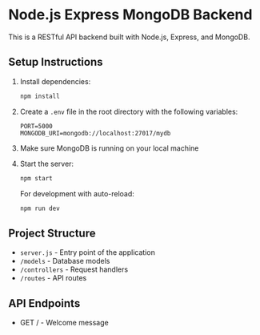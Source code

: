 # Node.js Express MongoDB Backend

This is a RESTful API backend built with Node.js, Express, and MongoDB.

## Setup Instructions

1. Install dependencies:
   ```bash
   npm install
   ```

2. Create a `.env` file in the root directory with the following variables:
   ```
   PORT=5000
   MONGODB_URI=mongodb://localhost:27017/mydb
   ```

3. Make sure MongoDB is running on your local machine

4. Start the server:
   ```bash
   npm start
   ```
   For development with auto-reload:
   ```bash
   npm run dev
   ```

## Project Structure

- `server.js` - Entry point of the application
- `/models` - Database models
- `/controllers` - Request handlers
- `/routes` - API routes

## API Endpoints

- GET / - Welcome message

